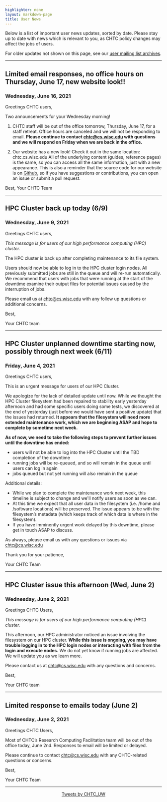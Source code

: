 ```yaml
---
highlighter: none
layout: markdown-page
title: User News
---
```


Below is a list of important user news updates, sorted by date. Please
stay up to date with news which is relevant to you, as CHTC policy
changes may affect the jobs of users.

For older updates not shown on this page, see our [user mailing list
archives](https://www-auth.cs.wisc.edu/lists/chtc-users/).

------------------------------------------------------------------------
## Limited email responses, no office hours on Thursday, June 17, new website look!!
### Wednesday, June 16, 2021

Greetings CHTC users,

Two announcements for your Wednesday morning!

1. CHTC staff will be out of the office tomorrow, Thursday, June 17, for a staff retreat. Office hours are canceled and we will not be responding to email. **Please continue to contact chtc@cs.wisc.edu with questions and we will respond on Friday when we are back in the office.**

1. Our website has a new look! Check it out in the same location: chtc.cs.wisc.edu
    All of the underlying content (guides, reference pages) is the same, so you can access all the same information, just with a new appearance.
    This is also a reminder that the source code for our website is on [Github](https://github.com/CHTC/chtc-website-source), so if you have suggestions or contributions, you can open an issue or submit a pull request.

Best,
Your CHTC Team

------------------------------------------------------------------------
## HPC Cluster back up today (6/9)
### Wednesday, June 9, 2021

Greetings CHTC users, 

*This message is for users of our high performance computing (HPC) cluster.*

The HPC cluster is back up after completing maintenance to its file system. 

Users should now be able to log in to the HPC cluster login nodes. All previously submitted jobs are still in the queue and will re-run automatically. We recommend that users with jobs that were running at the start of the downtime examine their output files for potential issues caused by the interruption of jobs. 

Please email us at chtc@cs.wisc.edu with any follow up questions or additional concerns. 

Best,

Your CHTC team

------------------------------------------------------------------------
## HPC Cluster unplanned downtime starting now, possibly through next week (6/11)
### Friday, June 4, 2021

Greetings CHTC users,

This is an urgent message for users of our HPC Cluster.

We apologize for the lack of detailed update until now. While we thought the HPC Cluster filesystem had been repaired to stability early yesterday afternoon and had some specific users doing some tests, we discovered at the end of yesterday (just before we would have sent a positive update) that the issues had returned. **It appears that the filesystem will need more extended maintenance work, which we are beginning ASAP and hope to complete by sometime next week.**

**As of now, we need to take the following steps to prevent further issues until the downtime has ended:**

- users will not be able to log into the HPC Cluster until the TBD completion of the downtime
- running jobs will be re-queued, and so will remain in the queue until users can log in again
- jobs queued but not yet running will also remain in the queue

Additional details:

- While we plan to complete the maintenance work next week, this timeline is subject to change and we'll notify users as soon as we can.
- At this time we expect that all user data in the filesystem (i.e. /home and /software locations) will be preserved. The issue appears to be with the filesystem’s metadata (which keeps track of which data is where in the filesystem).
- If you have imminently urgent work delayed by this downtime, please get in touch ASAP to discuss.

As always, please email us with any questions or issues via chtc@cs.wisc.edu

Thank you for your patience,

Your CHTC Team


------------------------------------------------------------------------
## HPC Cluster issue this afternoon (Wed, June 2)
### Wednesday, June 2, 2021

Greetings CHTC Users,

*This message is for users of our high performance computing (HPC)
cluster.*

This afternoon, our HPC administrator noticed an issue involving the
filesystem on our HPC cluster.
**While this issue is ongoing, you may have trouble logging in to the
HPC login nodes or interacting with files from the login and execute
nodes.**
We do not yet know if running jobs are affected. We will update you as
we learn more.

Please contact us at chtc@cs.wisc.edu with any questions and concerns.

Best,

Your CHTC team

------------------------------------------------------------------------
## Limited response to emails today (June 2)
### Wednesday, June 2, 2021

Greetings CHTC Users,

Most of CHTC’s Research Computing Facilitation team will be out of the
office today, June 2nd. Responses to email will be limited or delayed.

Please continue to contact chtc@cs.wisc.edu with any CHTC-related
questions or concerns.

Best,

Your CHTC Team

------------------------------------------------------------------------


<center><a class="twitter-timeline" data-width="800" data-height="500" data-theme="light" data-link-color="#2B7BB9" href="https://twitter.com/CHTC_UW?ref_src=twsrc%5Etfw">Tweets by CHTC_UW</a> <script async src="https://platform.twitter.com/widgets.js" charset="utf-8"></script></center>
